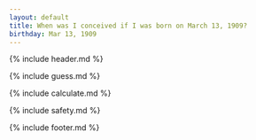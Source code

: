 ```yaml
---
layout: default
title: When was I conceived if I was born on March 13, 1909?
birthday: Mar 13, 1909
---
```


{% include header.md %}

{% include guess.md %}

{% include calculate.md %}

{% include safety.md %}

{% include footer.md %}



